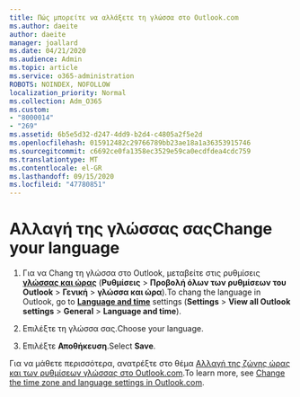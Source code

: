 ```yaml
---
title: Πώς μπορείτε να αλλάξετε τη γλώσσα στο Outlook.com
ms.author: daeite
author: daeite
manager: joallard
ms.date: 04/21/2020
ms.audience: Admin
ms.topic: article
ms.service: o365-administration
ROBOTS: NOINDEX, NOFOLLOW
localization_priority: Normal
ms.collection: Adm_O365
ms.custom:
- "8000014"
- "269"
ms.assetid: 6b5e5d32-d247-4dd9-b2d4-c4805a2f5e2d
ms.openlocfilehash: 015912482c29766789bb23ae18a1a36353915746
ms.sourcegitcommit: c6692ce0fa1358ec3529e59ca0ecdfdea4cdc759
ms.translationtype: MT
ms.contentlocale: el-GR
ms.lasthandoff: 09/15/2020
ms.locfileid: "47780851"
---
```

# <a name="change-your-language"></a><span data-ttu-id="65a95-102">Αλλαγή της γλώσσας σας</span><span class="sxs-lookup"><span data-stu-id="65a95-102">Change your language</span></span>

1. <span data-ttu-id="65a95-103">Για να Chang τη γλώσσα στο Outlook, μεταβείτε στις ρυθμίσεις [**γλώσσας και ώρας**](https://outlook.live.com/mail/options/general/timeAndLanguage/regional) (**Ρυθμίσεις** \> **Προβολή όλων των ρυθμίσεων του Outlook**  >  **Γενική**  >  **γλώσσα και ώρα**).</span><span class="sxs-lookup"><span data-stu-id="65a95-103">To chang the language in Outlook, go to [**Language and time**](https://outlook.live.com/mail/options/general/timeAndLanguage/regional) settings (**Settings** \> **View all Outlook settings** > **General** > **Language and time**).</span></span>

2. <span data-ttu-id="65a95-104">Επιλέξτε τη γλώσσα σας.</span><span class="sxs-lookup"><span data-stu-id="65a95-104">Choose your language.</span></span>

3. <span data-ttu-id="65a95-105">Επιλέξτε **Αποθήκευση**.</span><span class="sxs-lookup"><span data-stu-id="65a95-105">Select **Save**.</span></span>

<span data-ttu-id="65a95-106">Για να μάθετε περισσότερα, ανατρέξτε στο θέμα [Αλλαγή της ζώνης ώρας και των ρυθμίσεων γλώσσας στο Outlook.com](https://go.microsoft.com/fwlink/p/?linkid=873132).</span><span class="sxs-lookup"><span data-stu-id="65a95-106">To learn more, see [Change the time zone and language settings in Outlook.com](https://go.microsoft.com/fwlink/p/?linkid=873132).</span></span>